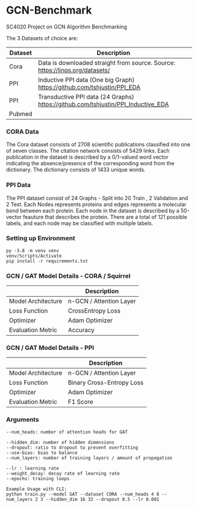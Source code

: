# GCN-Benchmark
SC4020 Project on GCN Algorithm Benchmarking 

The 3 Datasets of choice are: 

| Dataset                   | Description        |
| -------------------|------------------|
| Cora | Data is downloaded straight from source. Source: https://linqs.org/datasets/      | 
| PPI      | Inductive PPI data (One big Graph) https://github.com/tshjustin/PPI_EDA |  
| PPI | Transductive PPI data (24 Graphs) https://github.com/tshjustin/PPI_Inductive_EDA |
| Pubmed          |      | 

### CORA Data 
The Cora dataset consists of 2708 scientific publications classified into one of seven classes. The citation network consists of 5429 links. Each publication in the dataset is described by a 0/1-valued word vector indicating the absence/presence of the corresponding word from the dictionary. The dictionary consists of 1433 unique words.


### PPI Data 
The PPI dataset consist of 24 Graphs - Split into 20 Train , 2 Validation and 2 Test. Each Nodes represents proteins and edges  represents a molecular bond between each protein. Each node in the dataset is described by a 50-vector feauture that describes the protein. There are a total of 121 possible labels, and each node may be classified with multiple labels.


### Setting up Environment 
```
py -3.8 -m venv venv
venv/Scripts/Activate 
pip install -r requirements.txt 
```

### GCN / GAT Model Details - CORA  / Squirrel

|                    | Description        |
| -------------------|------------------|
| Model Architecture | n-GCN / Attention Layer| 
| Loss Function      | CrossEntropy Loss  |  
| Optimizer          | Adam Optimizer     | 
| Evaluation Metric | Accuracy |

### GCN / GAT Model Details - PPI 

|                    | Description        |
| -------------------|------------------|
| Model Architecture | n-GCN / Attention Layer        | 
| Loss Function      | Binary Cross-Entropy Loss  |  
| Optimizer          | Adam Optimizer     | 
| Evaluation Metric | F1 Score | 

### Arguments 
```
--num_heads: number of attention heads for GAT

--hidden_dim: number of hidden dimensions 
--dropout: ratio to dropout to prevent overfitting 
--use-bias: bias to balance 
--num_layers: number of training layers / amount of propogation 

--lr : learning rate 
--weight_decay: decay rate of learning rate 
--epochs: training loops 

Example Usage with CLI: 
python train.py --model GAT --dataset CORA --num_heads 4 8 --num_layers 2 3 --hidden_dim 16 32 --dropout 0.5 --lr 0.001
```